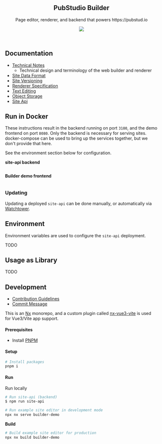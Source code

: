 <h2 align='center'>PubStudio Builder</h2>

<p align='center'>Page editor, renderer, and backend that powers https://pubstud.io</p>

<p align='center'>
<a href='https://www.npmjs.com/package/@samatech/pubstudio-editor'>
  <img src='https://img.shields.io/npm/v/@samatech/pubstudio-editor?color=222&style=flat-square'>
</a>
</p>

<br>

## Documentation

- [Technical Notes](docs/tech-notes.md)
  - Technical design and terminology of the web builder and renderer
- [Site Data Format](docs/site-data-format.md)
- [Site Versioning](docs/versioning.md)
- [Renderer Specification](docs/renderer.md)
- [Text Editing](docs/text-editing.md)
- [Object Storage](docs/object-storage.md)
- [Site Api](site-api/Readme.md)

## Run in Docker

These instructions result in the backend running on port `3100`, and the demo frontend on port `8080`. Only the backend is necessary for serving sites. docker-compose can be used to bring up the services together, but we don't provide that here.

See the environment section below for configuration.

**site-api backend**

```bash

```

**Builder demo frontend**

```bash

```

### Updating

Updating a deployed `site-api` can be done manually, or automatically via [Watchtower](https://containrrr.dev/watchtower/usage-overview/).

## Environment

Environment variables are used to configure the `site-api` deployment.

TODO

## Usage as Library

TODO

## Development

- [Contribution Guidelines](docs/contribution.md)
- [Commit Message](docs/commit-format.md)

This is an [Nx](https://github.com/nrwl/nx) monorepo, and a custom plugin called [nx-vue3-vite](https://github.com/samatechtw/nx-vue3-vite/issues) is used for Vue3/Vite app support.

#### Prerequisites

- Install [PNPM](https://pnpm.io/)

#### Setup

```bash
# Install packages
pnpm i
```

#### Run

Run locally

```bash
# Run site-api (backend)
$ npm run site-api
```

```bash
# Run example site editor in development mode
npx nx serve builder-demo
```

**Build**

```bash
# Build example site editor for production
npx nx build builder-demo
```
